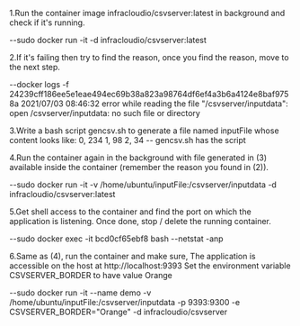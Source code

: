 1.Run the container image infracloudio/csvserver:latest in background and check if it's running.

--sudo docker run -it -d infracloudio/csvserver:latest

2.If it's failing then try to find the reason, once you find the reason, move to the next step.

--docker logs -f 24239cff186ee5e1eae494ec69b38a823a98764df6ef4a3b6a4124e8baf9758a
2021/07/03 08:46:32 error while reading the file "/csvserver/inputdata": open /csvserver/inputdata: no such file or directory

3.Write a bash script gencsv.sh to generate a file named inputFile whose content looks like:
0, 234
1, 98
2, 34
-- gencsv.sh has the script

4.Run the container again in the background with file generated in (3) available inside the container (remember the reason you found in (2)).

--sudo docker run -it -v /home/ubuntu/inputFile:/csvserver/inputdata -d infracloudio/csvserver:latest

5.Get shell access to the container and find the port on which the application is listening. Once done, stop / delete the running container.

--sudo docker exec -it bcd0cf65ebf8 bash
--netstat -anp

6.Same as (4), run the container and make sure,
The application is accessible on the host at http://localhost:9393
Set the environment variable CSVSERVER_BORDER to have value Orange

--sudo docker run -it --name demo -v /home/ubuntu/inputFile:/csvserver/inputdata -p 9393:9300 -e CSVSERVER_BORDER="Orange" -d infracloudio/csvserver